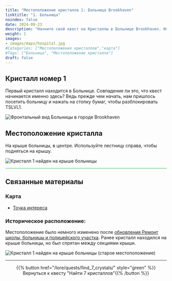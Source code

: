 ```yaml
---
title: "Местоположение кристалла 1: Больница Brookhaven"
linktitle: "1. Больница"
noindex: false
date: 2024-09-23
description: "Начните свой квест на Кристаллы в Больнице Brookhaven. Используйте лестницу, чтобы подняться на крышу и найти первый скрытый кристалл!"
weight: 1
images:
- images/maps/hospital.jpg
#Categories: ["Местоположения кристаллов","карта"]
#Tags: ["Больница", "Местоположение кристалла"]
draft: false
--- 
```


## Кристалл номер 1

Первый кристалл находится в Больнице. Совпадение ли это, что квест начинается именно здесь? Ведь прежде чем начать, нам пришлось посетить больницу и нажать на стопку бумаг, чтобы разблокировать TSLVL1.

![Фронтальный вид Больницы в городе Brookhaven](/images/maps/hospital_remodeled_2024.webp?width=400px)

## Местоположение кристалла

На крыше больницы, в центре. Используйте лестницу справа, чтобы подняться на крышу.

![Кристалл 1 найден на крыше больницы](/images/maps/crystals/crystal_1_roof_of_hospital_updated_location.webp?width=400px)

<hr style="background-color: #28b44c" size=8>

## Связанные материалы

### Карта

- [Точка интереса](/map/poi/hospital)

### Историческое расположение:

Местоположение было немного изменено после [обновления Ремонт школы, больницы и полицейского участка](/blog/school_hospital_police_station_remodel). Ранее кристалл находился на крыше больницы, но был спрятан между секциями крыши.

![Кристалл 1 найден на крыше больницы (старое местоположение)](/images/maps/crystals/crystal_1_roof_of_hospital.webp?width=400px)

---

<div align="center">{{% button href="/lore/quests/find_7_crystals/" style="green" %}}Вернуться к квесту "Найти 7 кристаллов"{{% /button %}}</div>
